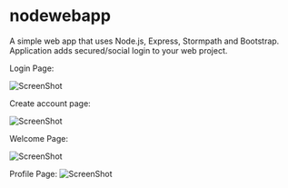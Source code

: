 # nodewebapp
A simple web app that uses Node.js, Express, Stormpath and Bootstrap. Application adds secured/social login to your web project.

Login Page: 

![ScreenShot](https://cloud.githubusercontent.com/assets/2709362/7553187/3fe33fa6-f6b5-11e4-91c7-ade7258ad99c.png)


Create account page:

![ScreenShot](https://cloud.githubusercontent.com/assets/2709362/7553188/42f2af42-f6b5-11e4-8f43-197627a1df0e.png)

Welcome Page:

![ScreenShot](https://cloud.githubusercontent.com/assets/2709362/7553189/4519a334-f6b5-11e4-8d4c-5b7abd7c3e03.png)

Profile Page: 
![ScreenShot](https://cloud.githubusercontent.com/assets/2709362/7553190/4d5418fe-f6b5-11e4-8d06-36dfd075a11d.png)
